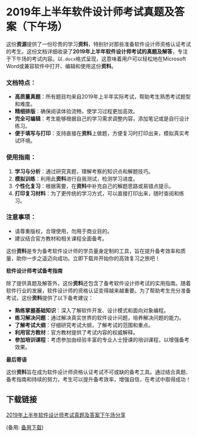 # 2019年上半年软件设计师考试真题及答案（下午场）

这份**资源**提供了一份珍贵的学习**资料**，特别针对那些准备软件设计师资格认证考试的考生。这份文档详细收录了**2019年上半年软件设计师考试的真题及解答**，专注于下午场的考试内容。以`.docx`格式呈现，这意味着用户可以轻松地在Microsoft Word或兼容软件中打开、编辑和使用这份**资料**。

### 文档特点：

- **高质量真题**：所有题目均来自2019年上半年实际考试，帮助考生熟悉考试题型和难度。
- **精细排版**：确保阅读体验流畅，使学习过程更加高效。
- **完全可编辑**：考生能够根据自己的学习需求调整内容，添加笔记或是自行设计练习。
- **便于填写与打印**：支持直接在**资料**上做题，方便复习时打印出来，模拟真实考试环境。

### 使用指南：

1. **学习与分析**：通过研究真题，理解考察的知识点和解题技巧。
2. **模拟训练**：利用此**资料**进行自我测试，检测学习进度。
3. **个性化复习**：根据需要，在**资料**中补充自己的解题思路或易错点提示。
4. **打印复习材料**：为了更传统的学习方式，可以直接打印出来，随时查阅和练习。

### 注意事项：
- 请尊重版权，合理使用，勿用于商业目的。
- 建议结合官方教材和相关课程全面备考。

这份**资料**是专为备考软件设计师的学员量身定制的工具，旨在提升备考效率和质量，助你一步之遥迈向成功。立即下载并开始你的高效复习之旅吧！

**软件设计师考试备考指南**

除了提供真题及解答外，这份**资料**还包含了备考软件设计师考试的实用指南。随着软件行业的发展，软件设计师的资格认证变得越来越重要。为了帮助考生充分准备考试，这份**资料**提供了以下备考建议：

- **熟练掌握基础知识**：深入了解软件开发、设计模式和面向对象编程。
- **练习解决问题**：通过解决真实世界的软件设计问题，培养解决问题的能力。
- **了解考试大纲**：仔细研究考试大纲，了解考试的范围和重点。
- **利用官方教材**：官方教材提供了考试内容的权威解释。
- **参加培训课程**：考虑参加由经验丰富的专业人士授课的培训课程，以增强备考效果。

**最后寄语**

这份**资料**旨在成为软件设计师资格认证考试不可或缺的备考工具。通过结合真题、备考指南和持续的努力，考生可以提升备考效率，增强自信，在考试中取得成功！

## 下载链接
[2019年上半年软件设计师考试真题及答案下午场分享](https://pan.quark.cn/s/7ad8461b69c1) 

(备用: [备用下载](https://pan.baidu.com/s/1GHQvXEzLJjBWLqdvTuDXvw?pwd=1234))
